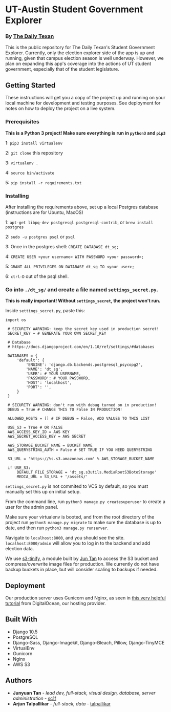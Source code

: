 # UT-Austin Student Government Explorer
### By [The Daily Texan](http://dailytexanonline.com)

This is the public repository for The Daily Texan's Student Government Explorer. Currently, only the election explorer side of the app is up and running, given that campus election season is well underway. However, we plan on expanding this app's coverage into the actions of UT student government, especially that of the student legislature.

## Getting Started

These instructions will get you a copy of the project up and running on your local machine for development and testing purposes. See deployment for notes on how to deploy the project on a live system.

### Prerequisites

**This is a Python 3 project! Make sure everything is run in `python3` and `pip3`**

1: `pip3 install virtualenv`

2: `git clone` this repository

3: `virtualenv .`

4: `source bin/activate`

5: `pip install -r requirements.txt`

### Installing

After installing the requirements above, set up a local Postgres database (instructions are for Ubuntu, MacOS)

1: `apt-get libpq-dev postgresql postgresql-contrib`, or `brew install postgres`

2: `sudo -u postgres psql` or `psql`

3: Once in the postgres shell: `CREATE DATABASE dt_sg;`

4: `CREATE USER <your username> WITH PASSWORD <your password>;`

5: `GRANT ALL PRIVILEGES ON DATABASE dt_sg TO <your user>;`

6: `ctrl-D` out of the psql shell.

### **Go into `./dt_sg/` and create a file named `settings_secret.py`.**
**This is really important! Without `settings_secret`, the project won't run.**

Inside `settings_secret.py`, paste this:

```
import os
 
 # SECURITY WARNING: keep the secret key used in production secret!
 SECRET_KEY = # GENERATE YOUR OWN SECRET_KEY
 
 # Database
 # https://docs.djangoproject.com/en/1.10/ref/settings/#databases
 
 DATABASES = {
     'default': {
         'ENGINE': 'django.db.backends.postgresql_psycopg2',
         'NAME': 'dt_sg',
         'USER': # YOUR USERNAME,
         'PASSWORD': # YOUR PASSWORD,
         'HOST': 'localhost',
         'PORT': '',
     }
 }
 
 # SECURITY WARNING: don't run with debug turned on in production!
 DEBUG = True # CHANGE THIS TO False IN PRODUCTION!
 
 ALLOWED_HOSTS = [] # IF DEBUG = False, ADD VALUES TO THIS LIST
 
 USE_S3 = True # OR FALSE
 AWS_ACCESS_KEY_ID = AWS KEY
 AWS_SECRET_ACCESS_KEY = AWS SECRET
 
 AWS_STORAGE_BUCKET_NAME = BUCKET NAME
 AWS_QUERYSTRING_AUTH = False # SET TRUE IF YOU NEED QUERYSTRING
 
 S3_URL = 'https://%s.s3.amazonaws.com' % AWS_STORAGE_BUCKET_NAME
 
 if USE_S3:
     DEFAULT_FILE_STORAGE = 'dt_sg.s3utils.MediaRootS3BotoStorage'
     MEDIA_URL = S3_URL + '/assets/' 

```

`settings_secret.py` is not commited to VCS by default, so you must manually set this up on initial setup.

From the command line, run `python3 manage.py createsuperuser` to create a user for the admin panel.

Make sure your virtualenv is booted, and from the root directory of the project run `python3 manage.py migrate` to make sure the database is up to date, and then run `python3 manage.py runserver`. 

Navigate to `localhost:8000`, and you should see the site. `localhost:8000/admin` will allow you to log in to the backend and add election data.

We use [s3-tinify](https://github.com/sc1f/s3-tinify), a module built by [Jun Tan](https://github.com/sc1f) to access the S3 bucket and compress/overwrite image files for production. We currently do not have backup buckets in place, but will consider scaling to backups if needed.

## Deployment

Our production server uses Gunicorn and Nginx, as seen in [this very helpful tutorial](https://www.digitalocean.com/community/tutorials/how-to-set-up-django-with-postgres-nginx-and-gunicorn-on-ubuntu-16-04) from DigitalOcean, our hosting provider.


## Built With

* Django 10.5
* PostgreSQL
* Django-Sass, Django-Imagekit, Django-Bleach, Pillow, Django-TinyMCE
* VirtualEnv
* Gunicorn
* Nginx
* AWS S3

## Authors

* **Junyuan Tan** - *lead dev, full-stack, visual design, database, server administration* - [sc1f](https://github.com/sc1f)
* **Arjun Talpallikar** - *full-stack, data* - [talpallikar](https://github.com/talpallikar)

